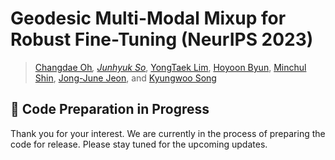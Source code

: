 # Geodesic Multi-Modal Mixup for Robust Fine-Tuning (NeurIPS 2023)
>[Changdae Oh](https://changdaeoh.github.io/)*, [Junhyuk So](https://github.com/junhyukso)*, [YongTaek Lim](https://github.com/teang1995), [Hoyoon Byun](https://scholar.google.com/citations?user=55yqBlMAAAAJ&hl=en), [Minchul Shin](https://scholar.google.com/citations?user=52NtRk8AAAAJ&hl=en), [Jong-June Jeon](https://scholar.google.co.kr/citations?user=A-E3uEMAAAAJ&hl=ko), and [Kyungwoo Song](https://scholar.google.com/citations?user=HWxRii4AAAAJ&hl=ko)



## 🚧 Code Preparation in Progress 
Thank you for your interest. We are currently in the process of preparing the code for release. Please stay tuned for the upcoming updates.
